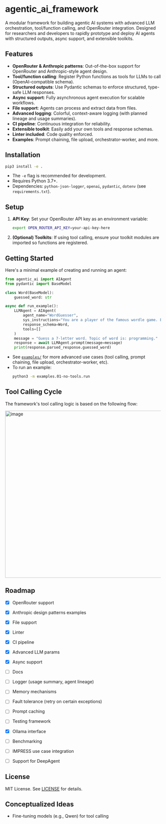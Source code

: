 # agentic_ai_framework

A modular framework for building agentic AI systems with advanced LLM orchestration, tool/function calling, and OpenRouter integration. Designed for researchers and developers to rapidly prototype and deploy AI agents with structured outputs, async support, and extensible toolkits.

## Features

- **OpenRouter & Anthropic patterns**: Out-of-the-box support for OpenRouter and Anthropic-style agent design.
- **Tool/function calling**: Register Python functions as tools for LLMs to call (OpenAI-compatible schema).
- **Structured outputs**: Use Pydantic schemas to enforce structured, type-safe LLM responses.
- **Async support**: Fully asynchronous agent execution for scalable workflows.
- **File support**: Agents can process and extract data from files.
- **Advanced logging**: Colorful, context-aware logging (with planned lineage and usage summaries).
- **CI pipeline**: Continuous integration for reliability.
- **Extensible toolkit**: Easily add your own tools and response schemas.
- **Linter included**: Code quality enforced.
- **Examples**: Prompt chaining, file upload, orchestrator-worker, and more.

## Installation

```bash
pip3 install -e .
```
- The `-e` flag is recommended for development.
- Requires Python 3.7+.
- Dependencies: `python-json-logger`, `openai`, `pydantic`, `dotenv` (see `requirements.txt`).

## Setup

1. **API Key**: Set your OpenRouter API key as an environment variable:
   ```bash
   export OPEN_ROUTER_API_KEY=your-api-key-here
   ```
2. **(Optional) Toolkits**: If using tool calling, ensure your toolkit modules are imported so functions are registered.

## Getting Started

Here's a minimal example of creating and running an agent:

```python
from agentic_ai import AIAgent
from pydantic import BaseModel

class Word(BaseModel):
    guessed_word: str

async def run_example():
    LLMAgent = AIAgent(
        agent_name="WordGuesser",
        sys_instructions="You are a player of the famous wordle game. Explain what you do at each step",
        response_schema=Word,
        tools=[]
    )
    message = "Guess a 7-letter word. Topic of word is: programming."
    response = await LLMAgent.prompt(message=message)
    print(response.parsed_response.guessed_word)
```

- See [`examples/`](examples/) for more advanced use cases (tool calling, prompt chaining, file upload, orchestrator-worker, etc).
- To run an example:
  ```bash
  python3 -m examples.01-no-tools.run
  ```

## Tool Calling Cycle

The framework's tool calling logic is based on the following flow:

<img width="776" height="541" alt="image" src="https://github.com/user-attachments/assets/7d9e9787-c43f-4c90-8f7f-857d2fa30dda" />

## Roadmap

- [x] OpenRouter support
- [x] Anthropic design patterns examples
- [x] File support
- [x] Linter
- [x] CI pipeline
- [x] Advanced LLM params
- [x] Async support
- [ ] Docs
- [ ] Logger (usage summary, agent lineage)
- [ ] Memory mechanisms
- [ ] Fault tolerance (retry on certain exceptions)
- [ ] Prompt caching
- [ ] Testing framework
- [x] Ollama interface
- [ ] Benchmarking
- [ ] IMPRESS use case integration
- [ ] Support for DeepAgent


## License

MIT License. See [LICENSE](LICENSE) for details.

## Conceptualized Ideas
- Fine-tuning models (e.g., Qwen) for tool calling

